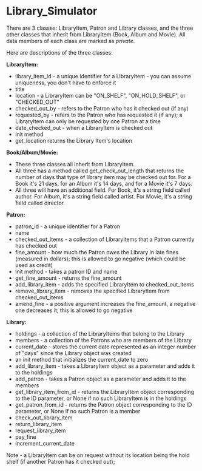 # Library_Simulator


There are 3 classes: LibraryItem, Patron and Library classes, and the three other classes that inherit from LibraryItem (Book, Album and Movie).  All data members of each class are marked as *private*.

Here are descriptions of the three classes:

**LibraryItem:**
* library_item_id - a unique identifier for a LibraryItem - you can assume uniqueness, you don't have to enforce it
* title
* location - a LibraryItem can be "ON_SHELF", "ON_HOLD_SHELF", or "CHECKED_OUT"
* checked_out_by - refers to the Patron who has it checked out (if any)
* requested_by - refers to the Patron who has requested it (if any); a LibraryItem can only be requested by one Patron at a time
* date_checked_out - when a LibraryItem is checked out
* init method
* get_location returns the Library Item's location
 
**Book/Album/Movie:**
* These three classes all inherit from LibraryItem.
* All three has a method called get_check_out_length that returns the number of days that type of library item may be checked out for.  For a Book it's 21 days, for an Album it's 14 days, and for a Movie it's 7 days.
* All three will have an additional field.  For Book, it's a string field called author.  For Album, it's a string field called artist.  For Movie, it's a string field called director.  
 
**Patron:**
* patron_id - a unique identifier for a Patron
* name 
* checked_out_items - a collection of LibraryItems that a Patron currently has checked out
* fine_amount - how much the Patron owes the Library in late fines (measured in dollars); this is allowed to go negative (which could be used as credit)
* init method - takes a patron ID and name
* get_fine_amount - returns the fine_amount
* add_library_item - adds the specified LibraryItem to checked_out_items
* remove_library_item - removes the specified LibraryItem from checked_out_items
* amend_fine - a positive argument increases the fine_amount, a negative one decreases it; this is allowed to go negative
 
**Library:**
* holdings - a collection of the LibraryItems that belong to the Library
* members - a collection of the Patrons who are members of the Library
* current_date - stores the current date represented as an integer number of "days" since the Library object was created
* an init method that initializes the current_date to zero
* add_library_item - takes a LibraryItem object as a parameter and adds it to the holdings
* add_patron - takes a Patron object as a parameter and adds it to the members
* get_library_item_from_id - returns the LibraryItem object corresponding to the ID parameter, or None if no such LibraryItem is in the holdings
* get_patron_from_id - returns the Patron object corresponding to the ID parameter, or None if no such Patron is a member
* check_out_library_item
* return_library_item
* request_library_item
* pay_fine
* increment_current_date
 
Note - a LibraryItem can be on request without its location being the hold shelf (if another Patron has it checked out);
